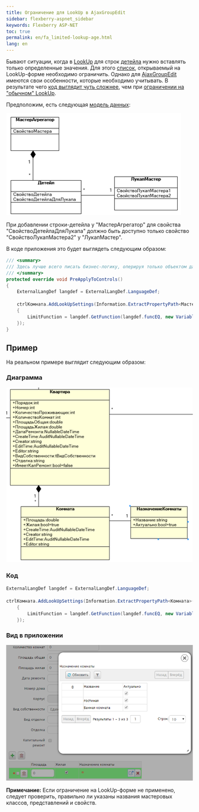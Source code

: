```yaml
---
title: Ограничение для LookUp в AjaxGroupEdit
sidebar: flexberry-aspnet_sidebar
keywords: Flexberry ASP-NET
toc: true
permalink: en/fa_limited-lookup-age.html
lang: en
---
```


Бывают ситуации, когда в [LookUp](fa_master-editor-ajax-lookup.html) для строк [детейла](fo_detail-associations-properties.html) нужно вставлять только определенные значения. Для этого [список](fa_web-object-list-view.html), открываемый на LookUp-форме необходимо ограничить. Однако для [AjaxGroupEdit](fa_ajax-group-edit.html) имеются свои особенности, которые необходимо учитывать. В результате чего [код выглядит чуть сложнее](fa_settings-lookup-age.html), чем при [ограничении на "обычном" LookUp](fa_lookup-limit-web.html).

Предположим, есть следующая [модель данных](fd_design.html):

![](/images/pages/products/flexberry-aspnet/controls/groupedit/lookup-diagram-age.png)

При добавлении строки-детейла у "МастерАгрегатор" для свойства "СвойствоДетейлаДляЛукапа" должно быть доступно только свойство "СвойствоЛукапМастера2" у "ЛукапМастер".

В коде приложения это будет выглядеть следующим образом:

```csharp
/// <summary>
/// Здесь лучше всего писать бизнес-логику, оперируя только объектом данных.
/// </summary>
protected override void PreApplyToControls()
{
	ExternalLangDef langdef = ExternalLangDef.LanguageDef;
	
	ctrlКомната.AddLookUpSettings(Information.ExtractPropertyPath<МастерАгрегатор>(r => r.ЛукапМастер), new LookUpSetting
	{
		LimitFunction = langdef.GetFunction(langdef.funcEQ, new VariableDef(langdef.[ТипСвойстваЛукапМастер], "СвойствоЛукапМастера2"),     [ЗначениеСвойстваЛукапМастер])
	});
}      
```

## Пример

На реальном примере выглядит следующим образом:

### Диаграмма

![](/images/pages/products/flexberry-aspnet/controls/groupedit/lookup-age-example.png)

### Код

```csharp
ExternalLangDef langdef = ExternalLangDef.LanguageDef;

ctrlКомната.AddLookUpSettings(Information.ExtractPropertyPath<Комната>(r => r.НазначениеКомнаты), new LookUpSetting
	{
		LimitFunction = langdef.GetFunction(langdef.funcEQ, new VariableDef(langdef.BoolType, "Актуально"), true)
	});
```

### Вид в приложении

![](/images/pages/products/flexberry-aspnet/controls/groupedit/lookup-age-application.png)

**Примечание:** Если ограничение на LookUp-форме не применено, следует проверить, правильно ли указаны названия мастеровых классов, представлений и свойств.
